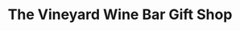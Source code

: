 ---
title: "The Vineyard Wine Bar Gift Shop"
url: /havre-de-grace/the-vineyard-wine-bar-gift-shop/
shop: gift
---